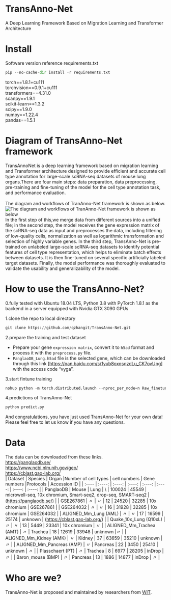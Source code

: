# TransAnno-Net
A Deep Learning Framework Based on Migration Learning and Transformer Architecture
# Install
Software version reference requirements.txt <br>
```python
pip --no-cache-dir install -r requirements.txt
```
torch==1.8.1+cu111 <br>
torchvision==0.9.1+cu111 <br>
transformers==4.31.0 <br>
scanpy==1.9.1 <br>
scikit-learn==1.3.2 <br>
scipy==1.9.0 <br>
numpy==1.22.4 <br>
pandas==1.5.1

# Diagram of TransAnno-Net framework

TransAnnoNet is a deep learning framework based on migration learning and Transformer architecture designed to provide efficient and accurate cell type annotation for large-scale scRNA-seq datasets of mouse lung organs.There are four main steps: data preparation, data preprocessing, pre-training and fine-tuning of the model for the cell type annotation task, and performance evaluation. <br>
<br>
The diagram and workflows of TranAnno-Net framework is shown as below.
![The diagram and workflows of TranAnno-Net framework is shown as below](https://github.com/qzhangit/TransAnno-Net/blob/main/Picture/framework.png) <br>
In the first step of this,we merge data from different sources into a unified file; in the second step, the model receives the gene expression matrix of the scRNA-seq data as input and preprocesses the data, including filtering of low-quality cells, normalization as well as logarithmic transformation and selection of highly variable genes. In the third step, TransAnno-Net is pre-trained on unlabeled large-scale scRNA-seq datasets to identify potential features of cell type representation, which helps to eliminate batch effects between datasets. It is then fine-tuned on several specific artificially labeled target datasets. Finally, the model performance was thoroughly evaluated to validate the usability and generalizability of the model.

# How to use the TransAnno-Net?
0.fully tested with Ubuntu 18.04 LTS, Python 3.8 with PyTorch 1.8.1 as the backend in a server equipped with Nvidia GTX 3090 GPUs <br>

1.clone the repo to local directory
```python
git clone https://github.com/qzhangit/TransAnno-Net.git
```
2.prepare the training and test dataset
* Prepare your gene `expression matrix`, convert it to `h5ad` format and process it with the `preprocess.py` file. <br>
* `PanglaoDB_Lung.h5ad` file is the selected gene, which can be downloaded through this link [https://pan.baidu.com/s/1yub8oxqsqzdLu_CK7ovUpg] with the access code “vyga”. <br>

3.start fintune training
```python
nohup python -m torch.distributed.launch --nproc_per_node=n Raw_finetune.py > nohup.out &  # n is the number of GPUs.
```
4.predictions of TransAnno-Net
```python
python predict.py
```
And congratulations, you have just used TransAnno-Net for your own data! Please feel free to let us know if you have any questions.

# Data
The data can be downloaded from these links. <br>
https://panglaodb.se/ <br>
https://www.ncbi.nlm.nih.gov/geo/ <br>
https://cblast.gao-lab.org/
<br>
| Dataset | Species | Organ |Number of cell types | cell numbers | Gene numbers |Protocols | Accession ID |
| :---- | :----: | :----: | :----: | :----: | :----: | :----: | :----: |
| PanglaoDB | Mouse | Lung | \ | 100024 | 45549 | microwell-seq, 10x chromium, Smart-seq2, drop-seq, SMART-seq2 | (https://panglaodb.se/) |
| GSE267861 | 〃 | 〃 | 12 | 24520 | 32285 | 10x chromium | GSE267861 |
| GSE264032 | 〃 | 〃 | 16 | 31928 | 32285 | 10x chromium | GSE264032 |
| ALIGNED_Mm_Lung (AML) | 〃 | 〃 | 17 | 16599 | 25174 | unknown | (https://cblast.gao-lab.org/) |
| Quake_10x_Lung (Q10xL) | 〃 | 〃 | 13 | 5449 | 23341 | 10x chromium | 〃 |
| ALIGNED_Mm_Trachea (AMT) | 〃 | Trachea | 18 | 12619 | 33948 | unknown |〃 |
| ALIGNED_Mm_Kidney (AMK) | 〃 | Kidney | 37 | 63659 | 35210 | unknown | 〃 |
| ALIGNED_Mm_Pancreas (AMP) | 〃 | Pancreas | 22 | 3450 | 25410 | unknown | 〃 |
| Plasschaert (PT) | 〃 | Trachea | 8 | 6977 | 28205 | inDrop | 〃 |
| Baron_mouse (BMP) | 〃 | Pancreas | 13 | 1886 | 14877 | inDrop | 〃 |

# Who are we?
TransAnno-Net is proposed and maintained by researchers from [WIT](https://www.wit.edu.cn/).

